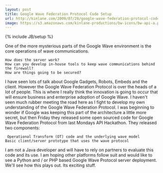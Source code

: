 ```yaml
---
layout: post
title: Google Wave Federation Protocol Code Setup
url: http://kinlane.com/2009/07/28/google-wave-federation-protocol-code-setup/
image: https://s3.amazonaws.com/kinlane-productions/bw-icons/bw-api-a.png
---
```

{% include JB/setup %}
One of the more mysterious parts of the Google Wave environment is the core operations of wave communications.

	How does the server work?
	How can you develop in-house tools to keep wave communications behind the firewall?
	How are things going to be secured?

I have seen lots of talk about Google Gadgets, Robots, Embeds and the client. However the Google Wave Federation Protocol is over the heads of a lot of people.
This is where I really think the innovation is going to occur that will ensure business and enterprise adoption of Google Wave. I haven't seen much rubber meeting the road here as I fight to develop my own understanding of the Google Wave Federation Protocol.
I was beginning to wonder if Google was keeping this part of the architecture a little more secret, but then Friday they released some open sourced code for Google Wave Federation Protocol from last Mondays API Hackathon. They released two components:

	 Operational Transform (OT) code and the underlying wave model
	Basic client/server prototype that uses the wave protocol

I am not a Java developer and will have to rely on partners to evaluate this code and its use. I am hoping other platforms follow suit and would like to see a Python and / or PHP based Google Wave Protocol server deployment.
We'll see how this plays out. Its exciting stuff.
